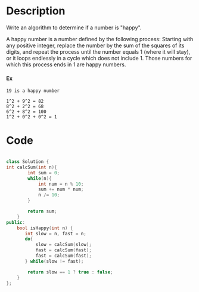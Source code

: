# Description


Write an algorithm to determine if a number is "happy".

A happy number is a number defined by the following process: Starting with any positive integer, replace the number by the sum of the squares of its digits, and repeat the process until the number equals 1 (where it will stay), or it loops endlessly in a cycle which does not include 1. Those numbers for which this process ends in 1 are happy numbers.

#### Ex
```
19 is a happy number

1^2 + 9^2 = 82
8^2 + 2^2 = 68
6^2 + 8^2 = 100
1^2 + 0^2 + 0^2 = 1

```

# Code

```cpp

class Solution {
int calcSum(int n){
        int sum = 0;
        while(n){
            int num = n % 10;
            sum += num * num;
            n /= 10;
        }

        return sum;
    }
public:
    bool isHappy(int n) {
       int slow = n, fast = n;
       do{
           slow = calcSum(slow);
           fast = calcSum(fast);
           fast = calcSum(fast);
       } while(slow != fast);

        return slow == 1 ? true : false;
    }
};
    
```
